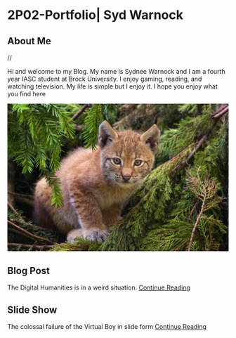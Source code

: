 # 2P02-Portfolio| Syd Warnock

## About Me


//

Hi and welcome to my Blog.
My name is Sydnee Warnock and I am a fourth year IASC student at Brock University. I enjoy gaming, reading, and watching television. My life is simple but I enjoy it. I hope you enjoy what you find here

![](images/Lynx_kitten.jpg)

## Blog Post
The Digital Humanities is in a weird situation. [Continue Reading](blog.md)

## Slide Show
The colossal failure of the Virtual Boy in slide form [Continue Reading](https://swarnock115.github.io/2P02-Portfolio/reveal.js-master/index.html)
